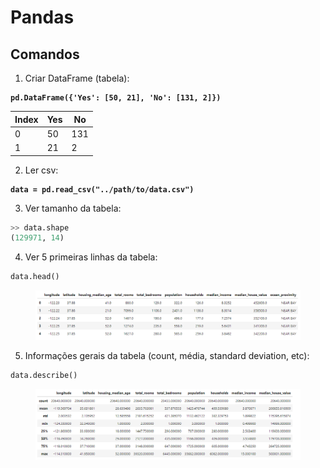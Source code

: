 # Pandas

## Comandos

1. Criar DataFrame (tabela):

<pre class="language-python"><code class="lang-python"><strong>pd.DataFrame({'Yes': [50, 21], 'No': [131, 2]})
</strong></code></pre>

| Index | Yes | No  |
| ----- | --- | --- |
| 0     | 50  | 131 |
| 1     | 21  | 2   |

2. Ler csv:

<pre class="language-python"><code class="lang-python"><strong>data = pd.read_csv("../path/to/data.csv")
</strong></code></pre>

3. Ver tamanho da tabela:

```python
>> data.shape
(129971, 14)
```

4. Ver 5 primeiras linhas da tabela:

```python
data.head()
```

<figure><img src="../.gitbook/assets/image (10).png" alt=""><figcaption></figcaption></figure>

5. Informações gerais da tabela (count, média, standard deviation, etc):

```python
data.describe()
```

<figure><img src="../.gitbook/assets/image (9).png" alt=""><figcaption></figcaption></figure>

